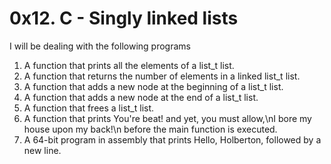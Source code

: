 # 0x12. C - Singly linked lists
I will be dealing with the following programs
1. A function that prints all the elements of a list_t list.
2. A function that returns the number of elements in a linked list_t list.
3. A function that adds a new node at the beginning of a list_t list.
4. A function that adds a new node at the end of a list_t list.
5. A function that frees a list_t list.
6. A function that prints You're beat! and yet, you must allow,\nI bore my house upon my back!\n before the main function is executed.
7. A 64-bit program in assembly that prints Hello, Holberton, followed by a new line.
